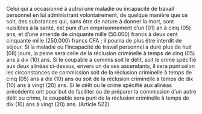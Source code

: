 Celui qui a occasionné à autrui une maladie ou incapacité de travail personnel en lui administrant volontairement, de quelque manière que ce soit, des substances qui, sans être de nature à donner la mort, sont nuisibles à la santé, est puni d’un emprisonnement d’un (01) an à cinq (05) ans, et d’une amende de cinquante mille (50.000) francs à deux cent cinquante mille (250.000) francs CFA ; il pourra de plus être interdit de séjour.
Si la maladie ou l’incapacité de travail personnel a duré plus de huit (08) jours, la peine sera celle de la réclusion criminelle à temps de cinq (05) ans à dix (10) ans.
Si le coupable a commis soit le délit, soit le crime spécifié aux deux alinéas ci-dessus, envers un de ses ascendants, il sera puni selon les circonstances de commission soit de la réclusion criminelle à temps de cinq (05) ans à dix (10) ans ou soit de la réclusion criminelle à temps de dix (10) ans à vingt (20) ans.
Si le délit ou le crime spécifié aux alinéas précédents ont pour but de faciliter ou de préparer la commission d’un autre délit ou crime, le coupable sera puni de la réclusion criminelle à temps de dix (10) ans à vingt (20) ans. (Article 522)